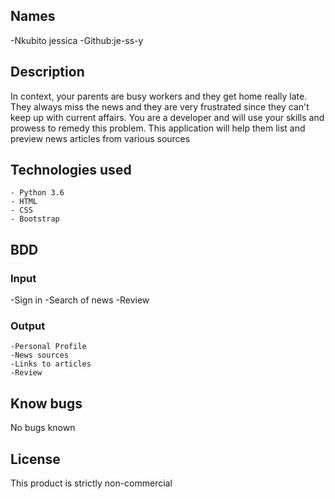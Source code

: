 ## Names 
 -Nkubito jessica
 -Github:je-ss-y

## Description
In context, your parents are busy workers and they get home really late. They always miss the news and they are very frustrated since they can't keep up with current affairs. You are a developer and will use your skills and prowess to remedy this problem. This application  will help them list and preview news articles from various sources

## Technologies used
    - Python 3.6
    - HTML
    - CSS
    - Bootstrap

## BDD
### Input

   -Sign in 
   -Search of news
   -Review

### Output

    -Personal Profile
    -News sources
    -Links to articles
    -Review




## Know bugs
 No bugs known


 ## License

 This product is strictly non-commercial
